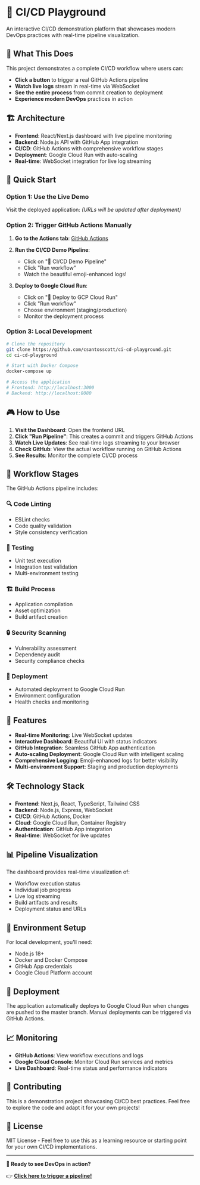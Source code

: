 # 🚀 CI/CD Playground

An interactive CI/CD demonstration platform that showcases modern DevOps practices with real-time pipeline visualization.

## 🎯 What This Does

This project demonstrates a complete CI/CD workflow where users can:
- **Click a button** to trigger a real GitHub Actions pipeline
- **Watch live logs** stream in real-time via WebSocket
- **See the entire process** from commit creation to deployment
- **Experience modern DevOps** practices in action

## 🏗️ Architecture

- **Frontend**: React/Next.js dashboard with live pipeline monitoring
- **Backend**: Node.js API with GitHub App integration
- **CI/CD**: GitHub Actions with comprehensive workflow stages
- **Deployment**: Google Cloud Run with auto-scaling
- **Real-time**: WebSocket integration for live log streaming

## 🚀 Quick Start

### Option 1: Use the Live Demo
Visit the deployed application: *(URLs will be updated after deployment)*

### Option 2: Trigger GitHub Actions Manually

1. **Go to the Actions tab**: [GitHub Actions](https://github.com/csantosscott/ci-cd-playground/actions)

2. **Run the CI/CD Demo Pipeline**:
   - Click on "🚀 CI/CD Demo Pipeline"
   - Click "Run workflow"
   - Watch the beautiful emoji-enhanced logs!

3. **Deploy to Google Cloud Run**:
   - Click on "🚀 Deploy to GCP Cloud Run"
   - Click "Run workflow"
   - Choose environment (staging/production)
   - Monitor the deployment process

### Option 3: Local Development

```bash
# Clone the repository
git clone https://github.com/csantosscott/ci-cd-playground.git
cd ci-cd-playground

# Start with Docker Compose
docker-compose up

# Access the application
# Frontend: http://localhost:3000
# Backend: http://localhost:8080
```

## 🎮 How to Use

1. **Visit the Dashboard**: Open the frontend URL
2. **Click "Run Pipeline"**: This creates a commit and triggers GitHub Actions
3. **Watch Live Updates**: See real-time logs streaming to your browser
4. **Check GitHub**: View the actual workflow running on GitHub Actions
5. **See Results**: Monitor the complete CI/CD process

## 🔧 Workflow Stages

The GitHub Actions pipeline includes:

### 🔍 Code Linting
- ESLint checks
- Code quality validation
- Style consistency verification

### 🧪 Testing
- Unit test execution
- Integration test validation
- Multi-environment testing

### 🏗️ Build Process
- Application compilation
- Asset optimization
- Build artifact creation

### 🔒 Security Scanning
- Vulnerability assessment
- Dependency audit
- Security compliance checks

### 🚀 Deployment
- Automated deployment to Google Cloud Run
- Environment configuration
- Health checks and monitoring

## 🌟 Features

- **Real-time Monitoring**: Live WebSocket updates
- **Interactive Dashboard**: Beautiful UI with status indicators
- **GitHub Integration**: Seamless GitHub App authentication
- **Auto-scaling Deployment**: Google Cloud Run with intelligent scaling
- **Comprehensive Logging**: Emoji-enhanced logs for better visibility
- **Multi-environment Support**: Staging and production deployments

## 🛠️ Technology Stack

- **Frontend**: Next.js, React, TypeScript, Tailwind CSS
- **Backend**: Node.js, Express, WebSocket
- **CI/CD**: GitHub Actions, Docker
- **Cloud**: Google Cloud Run, Container Registry
- **Authentication**: GitHub App integration
- **Real-time**: WebSocket for live updates

## 📊 Pipeline Visualization

The dashboard provides real-time visualization of:
- Workflow execution status
- Individual job progress
- Live log streaming
- Build artifacts and results
- Deployment status and URLs

## 🔑 Environment Setup

For local development, you'll need:
- Node.js 18+
- Docker and Docker Compose
- GitHub App credentials
- Google Cloud Platform account

## 🚀 Deployment

The application automatically deploys to Google Cloud Run when changes are pushed to the master branch. Manual deployments can be triggered via GitHub Actions.

## 📈 Monitoring

- **GitHub Actions**: View workflow executions and logs
- **Google Cloud Console**: Monitor Cloud Run services and metrics
- **Live Dashboard**: Real-time status and performance indicators

## 🤝 Contributing

This is a demonstration project showcasing CI/CD best practices. Feel free to explore the code and adapt it for your own projects!

## 📝 License

MIT License - Feel free to use this as a learning resource or starting point for your own CI/CD implementations.

---

**🎯 Ready to see DevOps in action?** 

👉 [**Click here to trigger a pipeline!**](https://github.com/csantosscott/ci-cd-playground/actions)